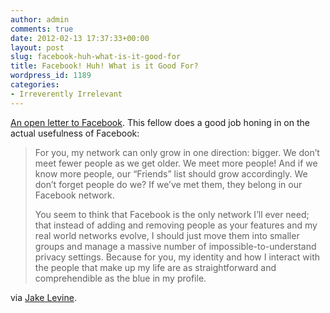 ```yaml
---
author: admin
comments: true
date: 2012-02-13 17:37:33+00:00
layout: post
slug: facebook-huh-what-is-it-good-for
title: Facebook! Huh! What is it Good For?
wordpress_id: 1189
categories:
- Irreverently Irrelevant
---
```


[An open letter to Facebook](http://www.jakelevine.me/blog/2012/02/facebook-its-like-instagram-for-birthdays/). This fellow does a good job honing in on the actual usefulness of Facebook:

> For you, my network can only grow in one direction: bigger. We don’t meet fewer people as we get older. We meet more people! And if we know more people, our “Friends” list should grow accordingly. We don’t forget people do we? If we’ve met them, they belong in our Facebook network.
>
> You seem to think that Facebook is the only network I’ll ever need; that instead of adding and removing people as your features and my real world networks evolve, I should just move them into smaller groups and manage a massive number of impossible-to-understand privacy settings. Because for you, my identity and how I interact with the people that make up my life are as straightforward and comprehendible as the blue in my profile.

via [Jake Levine](http://www.jakelevine.me/blog/2012/02/facebook-its-like-instagram-for-birthdays/). 
